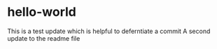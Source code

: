 # hello-world

This is a test update which is helpful to deferntiate a commit
A second update to the readme file
